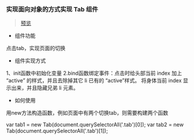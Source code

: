 
### 实现面向对象的方式实现 Tab 组件

> [预览](https://caisenyu-n.github.io/js-component-tab/)

* 组件功能

点击tab，实现页面的切换

* 组件实现方式

1、init函数中初始化变量
2.bind函数绑定事件：点击时给头部当前 index 加上 “active” 的样式，并且去除掉其它 li 已有的 “active”样式。 将身体当前 index 显示出来，并且隐藏兄弟 li 元素。

* 如何使用

用new方法构造函数，例如页面中有两个切换tab，则需要构建两个函数

var tab1 = new Tab(document.querySelectorAll('.tab')[0]);
var tab2 = new Tab(document.querySelectorAll('.tab')[1]);
